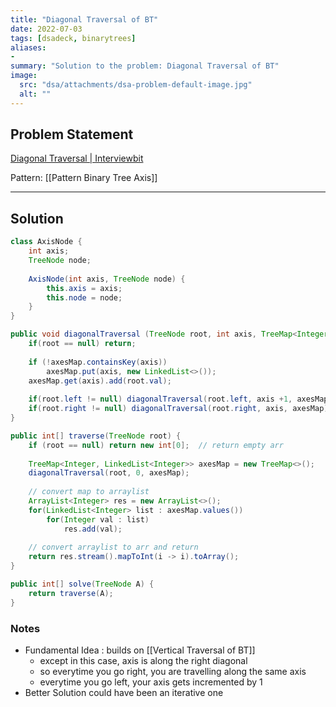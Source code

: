 ```yaml
---
title: "Diagonal Traversal of BT"
date: 2022-07-03
tags: [dsadeck, binarytrees]
aliases:
- 
summary: "Solution to the problem: Diagonal Traversal of BT"
image:
  src: "dsa/attachments/dsa-problem-default-image.jpg"
  alt: ""
---
```


## Problem Statement
[Diagonal Traversal | Interviewbit](https://www.interviewbit.com/problems/diagonal-traversal/)


Pattern: [[Pattern Binary Tree Axis]]

---

## Solution
``` java
class AxisNode {
	int axis;
	TreeNode node;
	
	AxisNode(int axis, TreeNode node) {
		this.axis = axis;
		this.node = node;
	}
}

public void diagonalTraversal (TreeNode root, int axis, TreeMap<Integer, LinkedList<Integer>> axesMap) {
	if(root == null) return;
	
	if (!axesMap.containsKey(axis)) 
		axesMap.put(axis, new LinkedList<>());
	axesMap.get(axis).add(root.val);
	
	if(root.left != null) diagonalTraversal(root.left, axis +1, axesMap);
	if(root.right != null) diagonalTraversal(root.right, axis, axesMap);
}

public int[] traverse(TreeNode root) {
	if (root == null) return new int[0];  // return empty arr
	
	TreeMap<Integer, LinkedList<Integer>> axesMap = new TreeMap<>();
	diagonalTraversal(root, 0, axesMap);
	
	// convert map to arraylist
	ArrayList<Integer> res = new ArrayList<>();
	for(LinkedList<Integer> list : axesMap.values())
		for(Integer val : list)
			res.add(val);        
	
	// convert arraylist to arr and return
	return res.stream().mapToInt(i -> i).toArray();
}

public int[] solve(TreeNode A) {
	return traverse(A);
}
```

### Notes
- Fundamental Idea : builds on [[Vertical Traversal of BT]] 
	- except in this case, axis is along the right diagonal
	- so everytime you go right, you are travelling along the same axis
	- everytime you go left, your axis gets incremented by 1
- Better Solution could have been an iterative one

